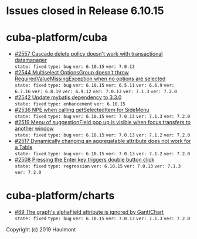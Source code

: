 # Issues closed in Release 6.10.15

# cuba-platform/cuba

* [#2557 Cascade delete policy doesn't work with transactional datamanager](https://github.com/cuba-platform/cuba/issues/2557) \
    `state: fixed` `type: bug` `ver: 6.10.15` `ver: 7.0.13` 
* [#2544 Multiselect OptionsGroup doesn't throw RequiredValueMissingException when no options are selected](https://github.com/cuba-platform/cuba/issues/2544) \
    `state: fixed` `type: bug` `ver: 6.10.15` `ver: 6.5.11` `ver: 6.6.9` `ver: 6.7.16` `ver: 6.8.19` `ver: 6.9.12` `ver: 7.0.13` `ver: 7.1.3` `ver: 7.2.0` 
* [#2542 Update mybatis dependency to 3.3.0](https://github.com/cuba-platform/cuba/issues/2542) \
    `state: fixed` `type: enhancement` `ver: 6.10.15` 
* [#2536 NPE when calling getSelectedItem for SideMenu](https://github.com/cuba-platform/cuba/issues/2536) \
    `state: fixed` `type: bug` `ver: 6.10.15` `ver: 7.0.13` `ver: 7.1.3` `ver: 7.2.0` 
* [#2519 Menu of suggestionField pop up is visible when focus transfers to another window](https://github.com/cuba-platform/cuba/issues/2519) \
    `state: fixed` `type: bug` `ver: 6.10.15` `ver: 7.0.13` `ver: 7.1.2` `ver: 7.2.0` 
* [#2517 Dynamically changing an aggregatable attribute does not work for a Table](https://github.com/cuba-platform/cuba/issues/2517) \
    `state: fixed` `type: bug` `ver: 6.10.15` `ver: 7.0.13` `ver: 7.1.2` `ver: 7.2.0` 
* [#2508 Pressing the Enter key triggers double button click](https://github.com/cuba-platform/cuba/issues/2508) \
    `state: fixed` `type: regression` `ver: 6.10.15` `ver: 7.0.13` `ver: 7.1.3` `ver: 7.2.0` 

# cuba-platform/charts

* [#89 The graph's alphaField attribute is ignored by GanttChart](https://github.com/cuba-platform/charts/issues/89) \
    `state: fixed` `type: bug` `ver: 6.10.15` `ver: 7.0.13` `ver: 7.1.3` `ver: 7.2.0` 


Copyright (c) 2019 Haulmont
